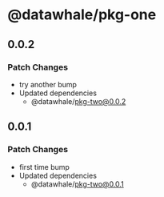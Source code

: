 # @datawhale/pkg-one

## 0.0.2

### Patch Changes

- try another bump
- Updated dependencies
  - @datawhale/pkg-two@0.0.2

## 0.0.1

### Patch Changes

- first time bump
- Updated dependencies
  - @datawhale/pkg-two@0.0.1
